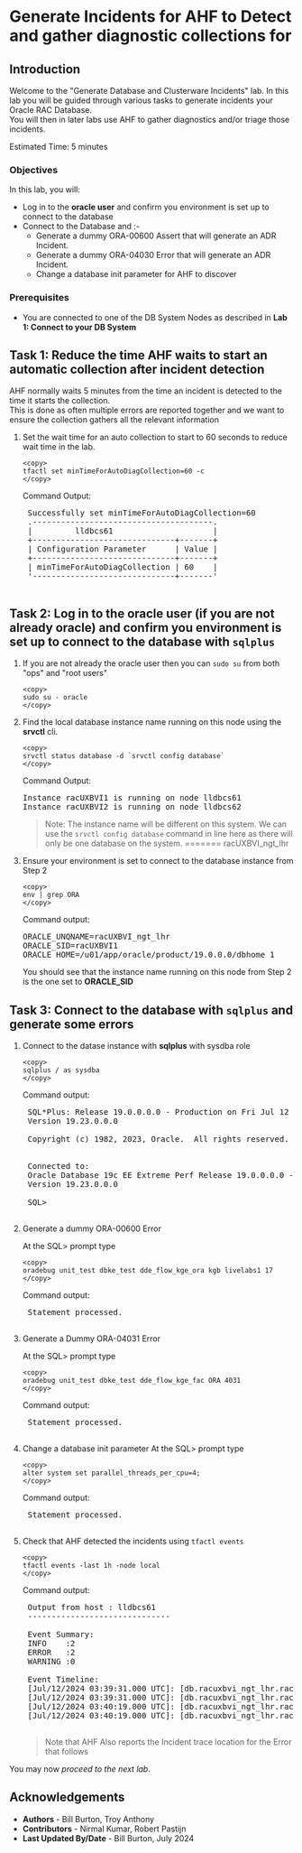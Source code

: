 # Generate Incidents for AHF to Detect and gather diagnostic collections for

## Introduction

Welcome to the "Generate Database and Clusterware Incidents" lab.  In this lab you will be guided through various tasks to generate incidents your Oracle RAC Database.  
You will then in later labs use AHF to gather diagnostics and/or triage those incidents.


Estimated Time: 5 minutes

### Objectives

In this lab, you will:
* Log in to the **oracle user** and confirm you environment is set up to connect to the database
* Connect to the Database and :-
	* Generate a dummy ORA-00600 Assert that will generate an ADR Incident.
	* Generate a dummy ORA-04030 Error that will generate an ADR Incident.
	* Change a database init parameter for AHF to discover


### Prerequisites
- You are connected to one of the DB System Nodes as described in **Lab 1: Connect to your DB System**

## Task 1: Reduce the time AHF waits to start an automatic collection after incident detection
AHF normally waits 5 minutes from the time an incident is detected to the time it starts the collection.  
This is done as often multiple errors are reported together and we want to ensure the collection gathers all the relevant information

1. Set the wait time for an auto collection to start to 60 seconds to reduce wait time in the lab.

	```
	<copy>
	tfactl set minTimeForAutoDiagCollection=60 -c
	</copy>
	```
	Command Output:
	<pre>
	Successfully set minTimeForAutoDiagCollection=60
	.--------------------------------------.
	|         lldbcs61                     |
	+------------------------------+-------+
	| Configuration Parameter      | Value |
	+------------------------------+-------+
	| minTimeForAutoDiagCollection | 60    |
	'------------------------------+-------'
	</pre>

## Task 2: Log in to the oracle user (if you are not already oracle) and confirm you environment is set up to connect to the database with `sqlplus`

1.	If you are not already the oracle user then you can `sudo su` from both "ops" and "root users"

	```
	<copy>
	sudo su - oracle
	</copy>
	```
	
2.	Find the local database instance name running on this node using the **srvctl** cli. 

	```
	<copy>
	srvctl status database -d `srvctl config database`
	</copy>
	```
	Command Output:
	<pre>
	Instance racUXBVI1 is running on node lldbcs61
	Instance racUXBVI2 is running on node lldbcs62
	</pre>
	> Note: The instance name will be different on this system.
	>       We can use the `srvctl config database` command in line here as there will only be one database on the system.
=======
	racUXBVI_ngt_lhr
	</pre>

3.	Ensure your environment is set to connect to the database instance from Step 2

	```
	<copy>
	env | grep ORA
	</copy>
	```
	Command output:  
	<pre>
	ORACLE_UNQNAME=racUXBVI_ngt_lhr
	ORACLE_SID=racUXBVI1
	ORACLE_HOME=/u01/app/oracle/product/19.0.0.0/dbhome_1	
	</pre>

	You should see that the instance name running on this node from Step 2 is the one set to **ORACLE_SID**

## Task 3: Connect to the database with `sqlplus` and generate some errors

1. Connect to the datase instance with **sqlplus** with sysdba role
	```
	<copy>
	sqlplus / as sysdba
	</copy>
	```
	
	Command output:  
	<pre>
	SQL*Plus: Release 19.0.0.0.0 - Production on Fri Jul 12 03:37:16 2024
	Version 19.23.0.0.0

	Copyright (c) 1982, 2023, Oracle.  All rights reserved.


	Connected to:
	Oracle Database 19c EE Extreme Perf Release 19.0.0.0.0 - Production
	Version 19.23.0.0.0

	SQL>
	</pre>

2. Generate a dummy ORA-00600 Error

	At the SQL> prompt type
	```
	<copy>
	oradebug unit_test dbke_test dde_flow_kge_ora kgb livelabs1 17
	</copy>
	```
	Command output:  
	<pre>
	Statement processed.
	</pre>

3. Generate a Dummy ORA-04031 Error

	At the SQL> prompt type
	```
	<copy>
	oradebug unit_test dbke_test dde_flow_kge_fac ORA 4031
	</copy>
	```
	Command output:  
	<pre>
	Statement processed.
	</pre>

4. Change a database init parameter
	At the SQL> prompt type
	```
	<copy>
	alter system set parallel_threads_per_cpu=4;
	</copy>
	```

	Command output:  
	<pre>
	Statement processed.
	</pre>

5. Check that AHF detected the incidents using `tfactl events`  
	
	```
	<copy>
	tfactl events -last 1h -node local
	</copy>
	```
	Command output:  
	<pre>
	Output from host : lldbcs61
	------------------------------

	Event Summary:
	INFO    :2
	ERROR   :2
	WARNING :0

	Event Timeline:
	[Jul/12/2024 03:39:31.000 UTC]: [db.racuxbvi_ngt_lhr.racUXBVI1]: Incident details in: /u01/app/oracle/diag/rdbms/racuxbvi_ngt_lhr/racUXBVI1/incident/incdir_19777/racUXBVI1_ora_6798_i19777.trc
	[Jul/12/2024 03:39:31.000 UTC]: [db.racuxbvi_ngt_lhr.racUXBVI1]: ORA-00600: internal error code, arguments: [kgb], [livelabs1], [17], [], [], [], [], [], [], [], [], []
	[Jul/12/2024 03:40:19.000 UTC]: [db.racuxbvi_ngt_lhr.racUXBVI1]: Incident details in: /u01/app/oracle/diag/rdbms/racuxbvi_ngt_lhr/racUXBVI1/incident/incdir_19778/racUXBVI1_ora_6798_i19778.trc
	[Jul/12/2024 03:40:19.000 UTC]: [db.racuxbvi_ngt_lhr.racUXBVI1]: ORA-04031: unable to allocate  bytes of shared memory (,,,)
	</pre>

	>Note that AHF Also reports the Incident trace location for the Error that follows
	
You may now *proceed to the next lab*.

## Acknowledgements
* **Authors** - Bill Burton, Troy Anthony
* **Contributors** - Nirmal Kumar, Robert Pastijn
* **Last Updated By/Date** - Bill Burton, July 2024
